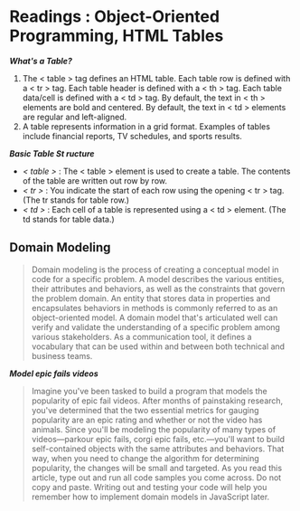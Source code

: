 # Readings : Object-Oriented Programming, HTML Tables

***What's a Table?***

1. The < table > tag defines an HTML table. Each table row is defined with a < tr > tag. Each table header is defined with a < th > tag. Each table data/cell is defined with a < td > tag. By default, the text in < th > elements are bold and centered. By default, the text in < td > elements are regular and left-aligned.
2. A table represents information in a grid format. Examples of tables include financial reports, TV schedules, and sports results.

***Basic Table St ructure***

* *< table >* : The < table > element is used to create a table. The contents of the table are written out row by row.
* *< tr >* : You indicate the start of each row using the opening < tr > tag. (The tr stands for table row.)
* *< td >* : Each cell of a table is represented using a < td > element. (The td stands for table data.)

## Domain Modeling

> Domain modeling is the process of creating a conceptual model in code for a specific problem. A model describes the various entities, their attributes and behaviors, as well as the constraints that govern the problem domain. An entity that stores data in properties and encapsulates behaviors in methods is commonly referred to as an object-oriented model.
> A domain model that's articulated well can verify and validate the understanding of a specific problem among various stakeholders. As a communication tool, it defines a vocabulary that can be used within and between both technical and business teams.

***Model epic fails videos***

> Imagine you've been tasked to build a program that models the popularity of epic fail videos. After months of painstaking research, you've determined that the two essential metrics for gauging popularity are an epic rating and whether or not the video has animals.
> Since you'll be modeling the popularity of many types of videos—parkour epic fails, corgi epic fails, etc.—you'll want to build self-contained objects with the same attributes and behaviors. That way, when you need to change the algorithm for determining popularity, the changes will be small and targeted.
> As you read this article, type out and run all code samples you come across. Do not copy and paste. Writing out and testing your code will help you remember how to implement domain models in JavaScript later.